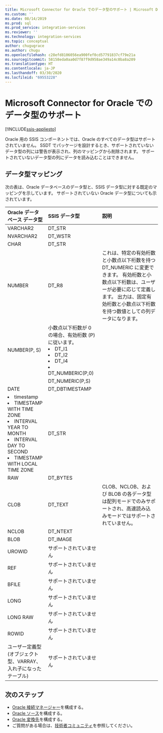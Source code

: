```yaml
---
title: Microsoft Connector for Oracle でのデータ型のサポート | Microsoft Docs
ms.custom: ''
ms.date: 08/14/2019
ms.prod: sql
ms.prod_service: integration-services
ms.reviewer: ''
ms.technology: integration-services
ms.topic: conceptual
author: chugugrace
ms.author: chugu
ms.openlocfilehash: c28efd8106056ea900fef0cd57791837cf79e21a
ms.sourcegitcommit: 58158eda0aa0d7f87f9d958ae349a14c0ba8a209
ms.translationtype: HT
ms.contentlocale: ja-JP
ms.lasthandoff: 03/30/2020
ms.locfileid: "69553228"
---
```

# <a name="microsoft-connector-for-oracle-data-type-support"></a>Microsoft Connector for Oracle でのデータ型のサポート

[!INCLUDE[ssis-appliesto](../../includes/ssis-appliesto-ssvrpluslinux-asdb-asdw-xxx.md)]

Oracle 用の SSIS コンポーネントでは、Oracle のすべてのデータ型はサポートされていません。 SSDT でパッケージを設計するとき、サポートされていないデータ型の列には警告が表示され、列のマッピングから削除されます。 サポートされていないデータ型の列にデータを読み込むことはできません。

## <a name="data-type-mapping"></a>データ型マッピング

次の表は、Oracle データベースのデータ型と、SSIS データ型に対する既定のマッピングを示しています。 サポートされていない Oracle データ型についても示されています。

|Oracle データベース データ型|SSIS データ型|説明|
|:-|:-|:-|
|VARCHAR2|DT_STR||
|NVARCHAR2|DT_WSTR||
|CHAR|DT_STR||
|NUMBER|DT_R8|これは、特定の有効桁数と小数点以下桁数を持つ DT_NUMERIC に変更できます。 有効桁数と小数点以下桁数は、ユーザーが必要に応じて定義します。 出力は、固定有効桁数と小数点以下桁数を持つ数値としての列データになります。|
|NUMBER(P, S)| 小数点以下桁数が 0 の場合、有効桁数 (P) に従います。 <li> DT_I1 <Li> DT_I2 <Li> DT_I4 <Li> DT_NUMBERIC(P,0)||
||DT_NUMERIC(P,S)||
|DATE|DT_DBTIMESTAMP||
|<li>timestamp <li>TIMESTAMP WITH TIME ZONE <li>INTERVAL YEAR TO MONTH <li>INTERVAL DAY TO SECOND <li>TIMESTAMP WITH LOCAL TIME ZONE|DT_STR||
|RAW|DT_BYTES||
|CLOB|DT_TEXT|CLOB、NCLOB、および BLOB の各データ型は配列モードでのみサポートされ、高速読み込みモードではサポートされていません。|
|NCLOB|DT_NTEXT||
|BLOB|DT_IMAGE||
|UROWID|サポートされていません||
|REF|サポートされていません||
|BFILE|サポートされていません||
|LONG|サポートされていません||
|LONG RAW|サポートされていません||
|ROWID|サポートされていません||
|ユーザー定義型 (オブジェクト型、VARRAY、入れ子になったテーブル)|サポートされていません||

## <a name="next-steps"></a>次のステップ

- [Oracle 接続マネージャー](oracle-connection-manager.md)を構成する。
- [Oracle ソース](oracle-source.md)を構成する。
- [Oracle 変換先](oracle-destination.md)を構成する。
- ご質問がある場合は、[技術者コミュニティ](https://aka.ms/AA5u35j)を参照してください。
